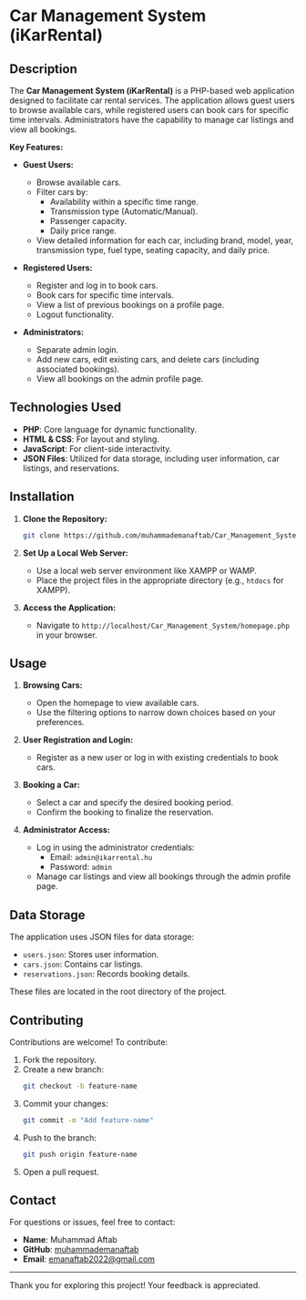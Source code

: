 # Car Management System (iKarRental)

## Description

The **Car Management System (iKarRental)** is a PHP-based web application designed to facilitate car rental services. The application allows guest users to browse available cars, while registered users can book cars for specific time intervals. Administrators have the capability to manage car listings and view all bookings.

**Key Features:**

- **Guest Users:**
  - Browse available cars.
  - Filter cars by:
    - Availability within a specific time range.
    - Transmission type (Automatic/Manual).
    - Passenger capacity.
    - Daily price range.
  - View detailed information for each car, including brand, model, year, transmission type, fuel type, seating capacity, and daily price.

- **Registered Users:**
  - Register and log in to book cars.
  - Book cars for specific time intervals.
  - View a list of previous bookings on a profile page.
  - Logout functionality.

- **Administrators:**
  - Separate admin login.
  - Add new cars, edit existing cars, and delete cars (including associated bookings).
  - View all bookings on the admin profile page.

## Technologies Used

- **PHP**: Core language for dynamic functionality.
- **HTML & CSS**: For layout and styling.
- **JavaScript**: For client-side interactivity.
- **JSON Files**: Utilized for data storage, including user information, car listings, and reservations.

## Installation

1. **Clone the Repository:**
   ```bash
   git clone https://github.com/muhammademanaftab/Car_Management_System.git
   ```
2. **Set Up a Local Web Server:**
   - Use a local web server environment like XAMPP or WAMP.
   - Place the project files in the appropriate directory (e.g., `htdocs` for XAMPP).

3. **Access the Application:**
   - Navigate to `http://localhost/Car_Management_System/homepage.php` in your browser.

## Usage

1. **Browsing Cars:**
   - Open the homepage to view available cars.
   - Use the filtering options to narrow down choices based on your preferences.

2. **User Registration and Login:**
   - Register as a new user or log in with existing credentials to book cars.

3. **Booking a Car:**
   - Select a car and specify the desired booking period.
   - Confirm the booking to finalize the reservation.

4. **Administrator Access:**
   - Log in using the administrator credentials:
     - Email: `admin@ikarrental.hu`
     - Password: `admin`
   - Manage car listings and view all bookings through the admin profile page.

## Data Storage

The application uses JSON files for data storage:

- `users.json`: Stores user information.
- `cars.json`: Contains car listings.
- `reservations.json`: Records booking details.

These files are located in the root directory of the project.

## Contributing

Contributions are welcome! To contribute:

1. Fork the repository.
2. Create a new branch:
   ```bash
   git checkout -b feature-name
   ```
3. Commit your changes:
   ```bash
   git commit -m "Add feature-name"
   ```
4. Push to the branch:
   ```bash
   git push origin feature-name
   ```
5. Open a pull request.

## Contact

For questions or issues, feel free to contact:

- **Name**: Muhammad Aftab
- **GitHub**: [muhammademanaftab](https://github.com/muhammademanaftab)
- **Email**: emanaftab2022@gmail.com

---

Thank you for exploring this project! Your feedback is appreciated.

